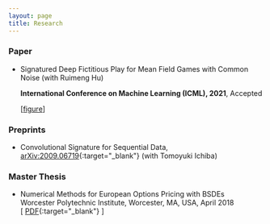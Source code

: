 ```yaml
---
layout: page
title: Research
---
```

### Paper
* Signatured Deep Fictitious Play for Mean Field Games with Common Noise (with Ruimeng Hu)

  **International Conference on Machine Learning (ICML), 2021**, Accepted
  
  \[[figure](SigDFP_icml.png)\]

### Preprints
* Convolutional Signature for Sequential Data, [arXiv:2009.06719](https://arxiv.org/abs/2009.06719){:target="_blank"} (with Tomoyuki Ichiba)


### Master Thesis
* Numerical Methods for European Options Pricing with BSDEs  
Worcester Polytechnic Institute, Worcester, MA, USA, April 2018  
\[ [PDF](thesis_template.pdf){:target="_blank"} \]

